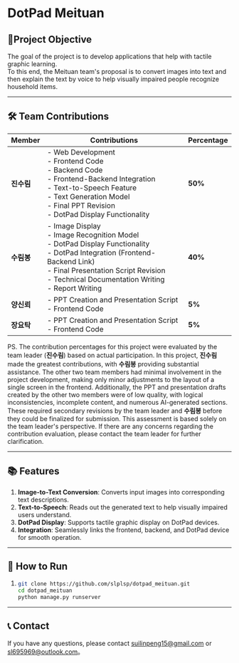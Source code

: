 # DotPad Meituan

## 📌Project Objective
The goal of the project is to develop applications that help with tactile graphic learning.  
To this end, the Meituan team's proposal is to convert images into text and then explain the text by voice to help visually impaired people recognize household items.

---

## 🛠️ Team Contributions

| Member        | Contributions                                                                                                                  | Percentage        |
|---------------|-------------------------------------------------------------------------------------------------------------------------------|-------------------|
| **진수림**       | - Web Development <br> - Frontend Code <br> - Backend Code <br> - Frontend-Backend Integration <br> - Text-to-Speech Feature <br> - Text Generation Model <br> - Final PPT Revision    <br> - DotPad Display Functionality                               | **50%**           |
| **수림봉**       | - Image Display <br> - Image Recognition Model <br> - DotPad Display Functionality <br> - DotPad Integration (Frontend-Backend Link) <br> - Final Presentation Script Revision <br> - Technical Documentation Writing <br> - Report Writing                                    | **40%**           |
| **양신뢰**       | - PPT Creation and Presentation Script <br> - Frontend Code                                                                            | **5%**            |
| **장요탁**       | - PPT Creation and Presentation Script <br> - Frontend Code                                                                            | **5%**            |


PS. The contribution percentages for this project were evaluated by the team leader (**진수림**) based on actual participation. In this project, **진수림** made the greatest contributions, with **수림봉** providing substantial assistance. The other two team members had minimal involvement in the project development, making only minor adjustments to the layout of a single screen in the frontend.
Additionally, the PPT and presentation drafts created by the other two members were of low quality, with logical inconsistencies, incomplete content, and numerous AI-generated sections. These required secondary revisions by the team leader and **수림봉** before they could be finalized for submission.
This assessment is based solely on the team leader's perspective. If there are any concerns regarding the contribution evaluation, please contact the team leader for further clarification.

---

## 📚 Features
1. **Image-to-Text Conversion**: Converts input images into corresponding text descriptions.
2. **Text-to-Speech**: Reads out the generated text to help visually impaired users understand.
3. **DotPad Display**: Supports tactile graphic display on DotPad devices.
4. **Integration**: Seamlessly links the frontend, backend, and DotPad device for smooth operation.



---


## 🚀 How to Run
1. 
   ```bash
   git clone https://github.com/slplsp/dotpad_meituan.git
   cd dotpad_meituan
   python manage.py runserver
   
---
## 📞 Contact
If you have any questions, please contact suilinpeng15@gmail.com or sl695969@outlook.com。



